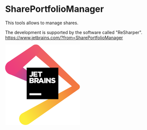 # SharePortfolioManager
This tools allows to manage shares.

The development is supported by the software called "ReSharper".</br>
https://www.jetbrains.com/?from=SharePortfolioManager

<a href="https://www.jetbrains.com/?from=SharePortfolioManager" target="_blank">
  <img src="jetbrains.svg">
</a>
